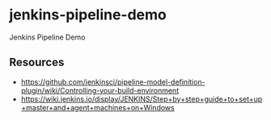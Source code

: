 # jenkins-pipeline-demo
Jenkins Pipeline Demo

## Resources

- https://github.com/jenkinsci/pipeline-model-definition-plugin/wiki/Controlling-your-build-environment
- https://wiki.jenkins.io/display/JENKINS/Step+by+step+guide+to+set+up+master+and+agent+machines+on+Windows
